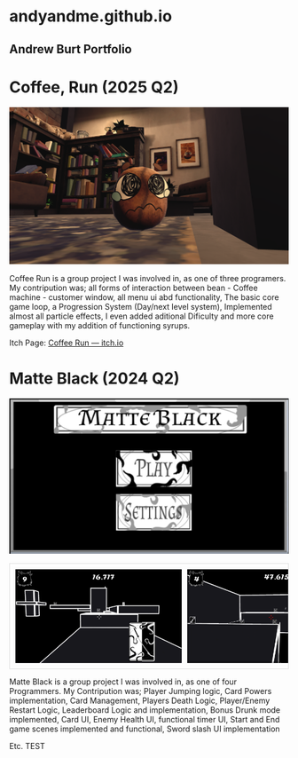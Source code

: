 # andyandme.github.io
## Andrew Burt Portfolio

# Coffee, Run (2025 Q2)

![Coffee Run screenshot](coffee-run-screenshot-bean.png)

Coffee Run is a group project I was involved in, as one of three programers.
My contripution was; all forms of interaction between bean - Coffee machine - customer window, all menu ui abd functionality, The basic core game loop, a Progression System (Day/next level system), Implemented almost all particle effects, I even added aditional Dificulty and more core gameplay with my addition of functioning syrups.

Itch Page: <a href="https://spectral-cat-dundee.itch.io/coffee-run" target="_blank" rel="noopener">Coffee Run — itch.io</a>


# Matte Black (2024 Q2)

![Matte-Black-Screenshot-Main-Menu](Matte-Black-Screenshot-Main-Menu.png)

<div style="display: flex; overflow-x: auto; gap: 10px; padding: 10px; border: 1px solid #ddd;">
  <img src="Matte-Black-Screenshot.png" alt="Matte-Black-Screenshot" style="width: 300px; height: auto;">
  <img src="Matte-Black-Screenshot2.png" alt="Matte-Black-Screenshot-2" style="width: 300px; height: auto;">
  <img src="Matte-Black-Screenshot3.png" alt="Matte-Black-Screenshot-3" style="width: 300px; height: auto;">
  <img src="Matte-Black-Screenshot-Start.png" alt="Matte-Black-Screenshot-Start" style="width: 300px; height: auto;">
  <img src="Matte-Black-Screenshot-End.png" alt="Matte-Black-Screenshot-End" style="width: 300px; height: auto;">
  <img src="Matte-Black-Screenshot-Drunkmode.png" alt="Matte-Black-Screenshot-Drunkmode" style="width: 300px; height: auto;">
</div>


Matte Black is a group project I was involved in, as one of four Programmers.
My Contripution was; Player Jumping logic, Card Powers implementation, Card Management, Players Death Logic, Player/Enemy Restart Logic, Leaderboard Logic and implementation, Bonus Drunk mode implemented, Card UI, Enemy Health UI, functional timer UI, Start and End game scenes implemented and functional, Sword slash UI implementation  


Etc.
TEST
